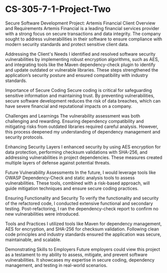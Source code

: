 # CS-305-7-1-Project-Two
Secure Software Development Project: Artemis Financial
Client Overview and Requirements
Artemis Financial is a leading financial services provider with a strong focus on secure transactions and data integrity. The company sought to address vulnerabilities in their software to ensure compliance with modern security standards and protect sensitive client data.

Addressing the Client's Needs
I identified and resolved software security vulnerabilities by implementing robust encryption algorithms, such as AES, and integrating tools like the Maven dependency-check plugin to identify and update outdated or vulnerable libraries. These steps strengthened the application’s security posture and ensured compatibility with industry standards.

Importance of Secure Coding
Secure coding is critical for safeguarding sensitive information and maintaining trust. By preventing vulnerabilities, secure software development reduces the risk of data breaches, which can have severe financial and reputational impacts on a company.

Challenges and Learnings
The vulnerability assessment was both challenging and rewarding. Ensuring dependency compatibility and mitigating risks from outdated libraries required careful analysis. However, this process deepened my understanding of dependency management and security protocols.

Enhancing Security Layers
I enhanced security by using AES encryption for data protection, performing checksum validations with SHA-256, and addressing vulnerabilities in project dependencies. These measures created multiple layers of defense against potential threats.

Future Vulnerability Assessments
In the future, I would leverage tools like OWASP Dependency-Check and static analysis tools to assess vulnerabilities. These tools, combined with a risk-based approach, will guide mitigation techniques and ensure secure coding practices.

Ensuring Functionality and Security
To verify the functionality and security of the refactored code, I conducted extensive functional and secondary testing. Post-refactoring, I ran the dependency-check report to confirm no new vulnerabilities were introduced.

Tools and Practices
I utilized tools like Maven for dependency management, AES for encryption, and SHA-256 for checksum validation. Following clean code principles and industry standards ensured the application was secure, maintainable, and scalable.

Demonstrating Skills to Employers
Future employers could view this project as a testament to my ability to assess, mitigate, and prevent software vulnerabilities. It showcases my expertise in secure coding, dependency management, and testing in real-world scenarios.
